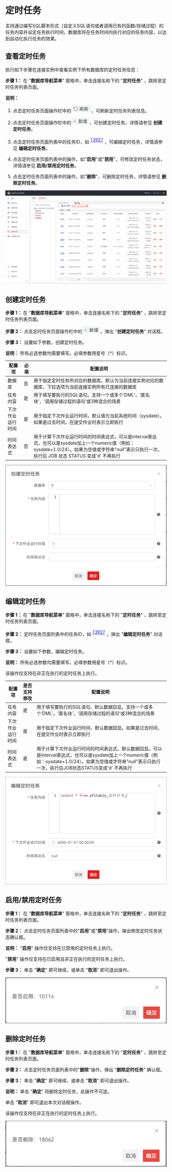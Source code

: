 #  定时任务

支持通过编写SQL脚本形式（自定义SQL语句或者调用已有的函数/存储过程）的任务内容并设定任务执行时间，数据库将在任务时间内执行对应的任务内容，以达到自动化执行任务的效果。

##  查看定时任务

执行如下步骤在连接实例中查看实例下所有数据库的定时任务信息：

**步骤 1：** 在 "**数据库导航菜单**" 窗格中，单击连接名称下的 "**定时任务**" ，跳转至定时任务列表页面。

**说明：**

1. 点击定时任务页面操作栏中的<img src="figures/icon_refreshtask.png" style="zoom: 50%;" />，可刷新定时任务列表信息。

2. 点击定时任务页面操作栏中的<img src="figures/icon_addtask.png" style="zoom: 50%;" />，可创建定时任务，详情请参见 **创建定时任务**。

3. 点击定时任务页面列表中的任务ID，如<img src="figures/icon_taskid.png" style="zoom: 50%;" />，可编辑定时任务，详情请参见 **编辑定时任务**。

4. 点击定时任务页面列表中的操作，如"**启用**"或"**禁用**"，可修改定时任务状态，详情请参见 **启用/禁用定时任务**。

5. 点击定时任务页面列表中的操作，如"**删除**"，可删除定时任务，详情请参见 **删除定时任务**。

<img src="figures/5-15-1.png" style="zoom:67%;" />


##  创建定时任务

**步骤 1：** 在 "**数据库导航菜单**" 窗格中，单击连接名称下的 "**定时任务**" ，跳转至定时任务列表页面。

**步骤 2：** 点击定时任务页面操作栏中的<img src="figures/icon_addtask.png" style="zoom: 50%;" />，弹出 "**创建定时任务**" 对话框。

**步骤 3：** 设置如下参数，创建定时任务。

**说明：** 所有必选参数均需要填写。必填参数用星号（*）标识。

| **配置项**       | **必填** | **配置说明**                                                 |
| ---------------- | -------- | ------------------------------------------------------------ |
| 数据库           | 否       | 用于指定定时任务所对应的数据库。默认为当前连接实例对应的数据库，下拉选项为当前连接实例所有已连接的数据库 |
| 任务内容         | 是       | 用于填写要执行的SQL语句。支持一个或多个‘DML’，‘匿名块’，‘调用存储过程的语句’或3种混合的场景 |
| 下次作业运行时间 | 是       | 用于指定下次作业运行时间，默认值为当前系统时间（sysdate）。如果是过去时间，在提交作业时表示立即执行 |
| 时间表达式       | 否       | 用于计算下次作业运行时间的时间表达式，可以是interval表达式，也可以是sysdate加上一个numeric值（例如：sysdate+1.0/24）。如果为空值或字符串"null"表示只执行一次，执行后 JOB 状态 STATUS 变成'd' 不再执行 |

<img src="figures/5-15-2.png" style="zoom:50%;" />

## 编辑定时任务

**步骤 1：** 在 "**数据库导航菜单**" 窗格中，单击连接名称下的 "**定时任务**" ，跳转至定时任务列表页面。

**步骤 2：** 定时任务页面列表中的任务ID，如<img src="figures/icon_taskid.png" style="zoom: 50%;" />，弹出 "**编辑定时任务**" 对话框。

**步骤 3：** 设置如下参数，编辑定时任务。

**说明：** 所有必选参数均需要填写。必填参数用星号（*）标识。

该操作仅支持在非正在执行的定时任务上执行。

| **配置项**       | **是否支持修改** | **配置说明**                                                 |
| ---------------- | ---------------- | ------------------------------------------------------------ |
| 任务内容         | 是               | 用于填写要执行的SQL语句，默认数据回显。支持一个或多个‘DML’，‘匿名块’，‘调用存储过程的语句’或3种混合的场景 |
| 下次作业运行时间 | 是               | 用于指定下次作业运行时间，默认数据回显。如果是过去时间，在提交作业时表示立即执行 |
| 时间表达式       | 是               | 用于计算下次作业运行时间的时间表达式，默认数据回显。可以是interval表达式，也可以是sysdate加上一个numeric值（例如：sysdate+1.0/24）。如果为空值或字符串"null"表示只执行一次，执行后JOB状态STATUS变成'd' 不再执行 |

<img src="figures/5-15-3.png" style="zoom:50%;" />

## 启用/禁用定时任务

**步骤 1：** 在 "**数据库导航菜单**" 窗格中，单击连接名称下的 "**定时任务**" ，跳转至定时任务列表页面。

**步骤 2：** 点击定时任务页面列表中的"**启用**"或"**禁用**"操作，弹出修改定时任务状态确认框。

**说明：** "**启用**" 操作仅支持在已禁用的定时任务上执行。

"**禁用**" 操作仅支持在已启用且非正在执行的定时任务上执行。

**步骤 3：** 单击 "**确定**" 即可继续，或单击 "**取消**" 即可退出操作。

<img src="figures/5-15-4.png" style="zoom:67%;" />

## 删除定时任务

**步骤 1：** 在 "**数据库导航菜单**" 窗格中，单击连接名称下的 "**定时任务**" ，跳转至定时任务列表页面。

**步骤 2：** 点击定时任务页面列表中的"**删除**"操作，弹出 "**删除定时任务**" 确认框。

**步骤 3：** 单击 "**确定**" 即可继续，或单击 "**取消**" 即可退出操作。

**说明：** 单击 "**确定**" 将删除定时任务，此操作不可逆。

单击 "**取消**" 即可退出本次对话框操作。

该操作仅支持在非正在执行的定时任务上执行。

<img src="figures/5-15-5.png" style="zoom:67%;" />
